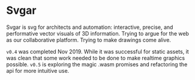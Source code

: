 # Svgar

Svgar is svg for architects and automation: interactive, precise, and performative vector visuals of 3D information. Trying to argue for the web as our collaborative platform. Trying to make drawings come alive.

`v0.4` was completed Nov 2019. While it was successful for static assets, it was clean that some work needed to be done to make realtime graphics possible. `v0.5` is exploring the magic .wasm promises and refactoring the api for more intuitive use.
